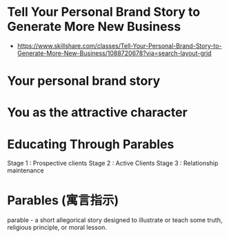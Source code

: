 
# Tell Your Personal Brand Story to Generate More New Business

- https://www.skillshare.com/classes/Tell-Your-Personal-Brand-Story-to-Generate-More-New-Business/1088720678?via=search-layout-grid

# Your personal brand story 


# You as the attractive character


# Educating Through Parables
Stage 1 : Prospective clients 
Stage 2 : Active Clients 
Stage 3 : Relationship maintenance  

#  Parables (寓言指示)

parable - a short allegorical story designed to illustrate or teach some truth, religious principle, or moral lesson.

